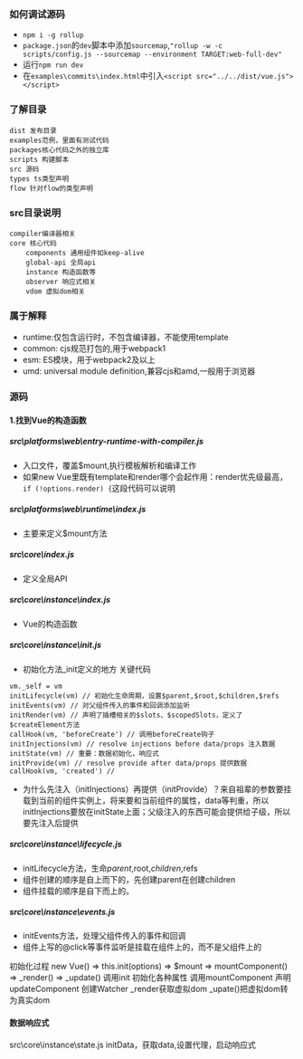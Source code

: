 ### 如何调试源码
- `npm i -g rollup`
- `package.json`的`dev`脚本中添加`sourcemap`,`"rollup -w -c scripts/config.js --sourcemap --environment TARGET:web-full-dev"`
- 运行`npm run dev`
- 在`examples\commits\index.html`中引入`<script src="../../dist/vue.js"></script>`

### 了解目录
```
dist 发布目录
examples范例，里面有测试代码
packages核心代码之外的独立库
scripts 构建脚本
src 源码
types ts类型声明
flow 针对flow的类型声明
```

### src目录说明
```
compiler编译器相关
core 核心代码
    components 通用组件如keep-alive
    global-api 全局api
    instance 构造函数等
    observer 响应式相关
    vdom 虚拟dom相关
```

### 属于解释
- runtime:仅包含运行时，不包含编译器，不能使用template
- common: cjs规范打包的,用于webpack1
- esm: ES模块，用于webpack2及以上
- umd: universal module definition,兼容cjs和amd,一般用于浏览器


### 源码
#### 1.找到Vue的构造函数
##### src\platforms\web\entry-runtime-with-compiler.js
- 入口文件，覆盖$mount,执行模板解析和编译工作
- 如果new Vue里既有template和render哪个会起作用：render优先级最高，`if (!options.render) {`这段代码可以说明

##### src\platforms\web\runtime\index.js
- 主要来定义$mount方法

##### src\core\index.js
- 定义全局API

##### src\core\instance\index.js
- Vue的构造函数


##### src\core\instance\init.js
- 初始化方法_init定义的地方
关键代码
```
vm._self = vm
initLifecycle(vm) // 初始化生命周期，设置$parent,$root,$children,$refs
initEvents(vm) // 对父组件传入的事件和回调添加监听
initRender(vm) // 声明了插槽相关的$slots、$scopedSlots，定义了$createElement方法
callHook(vm, 'beforeCreate') // 调用beforeCreate钩子
initInjections(vm) // resolve injections before data/props 注入数据
initState(vm) // 重要：数据初始化，响应式
initProvide(vm) // resolve provide after data/props 提供数据
callHook(vm, 'created') // 
```
- 为什么先注入（initInjections）再提供（initProvide）？来自祖辈的参数要挂载到当前的组件实例上，将来要和当前组件的属性，data等判重，所以initInjections要放在initState上面；父级注入的东西可能会提供给子级，所以要先注入后提供
##### src\core\instance\lifecycle.js
- initLifecycle方法，生命$parent,$root,$children,$refs
- 组件创建的顺序是自上而下的，先创建parent在创建children
- 组件挂载的顺序是自下而上的。

##### src\core\instance\events.js
- initEvents方法，处理父组件传入的事件和回调
- 组件上写的@click等事件监听是挂载在组件上的，而不是父组件上的


初始化过程
new Vue() => this.init(options) => $mount => mountComponent() => _render() => _update()
调用init      初始化各种属性  调用mountComponent 声明updateComponent 创建Watcher _render获取虚拟dom _upate()把虚拟dom转为真实dom



#### 数据响应式
src\core\instance\state.js
initData，获取data,设置代理，启动响应式